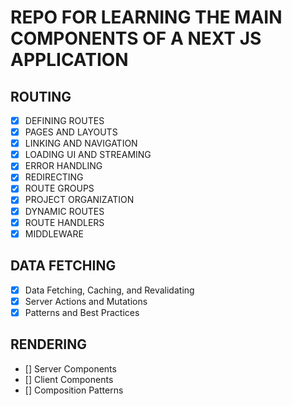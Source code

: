 # REPO FOR LEARNING THE MAIN COMPONENTS OF A NEXT JS APPLICATION

## ROUTING

- [x] DEFINING ROUTES
- [x] PAGES AND LAYOUTS
- [x] LINKING AND NAVIGATION
- [x] LOADING UI AND STREAMING
- [x] ERROR HANDLING
- [x] REDIRECTING
- [x] ROUTE GROUPS
- [x] PROJECT ORGANIZATION
- [x] DYNAMIC ROUTES
- [x] ROUTE HANDLERS
- [x] MIDDLEWARE

## DATA FETCHING

- [x] Data Fetching, Caching, and Revalidating
- [x] Server Actions and Mutations
- [x] Patterns and Best Practices

## RENDERING

- [] Server Components
- [] Client Components
- [] Composition Patterns
